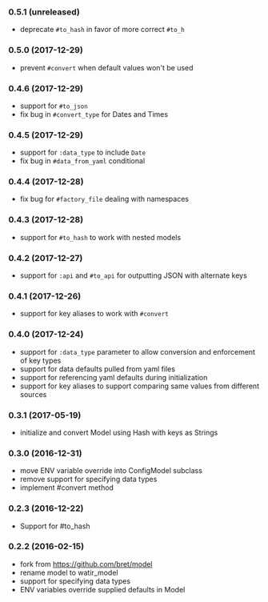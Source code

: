 ### 0.5.1 (unreleased)

* deprecate `#to_hash` in favor of more correct `#to_h`

### 0.5.0 (2017-12-29)

* prevent `#convert` when default values won't be used

### 0.4.6 (2017-12-29)

* support for `#to_json`
* fix bug in `#convert_type` for Dates and Times

### 0.4.5 (2017-12-29)

* support for `:data_type` to include `Date`
* fix bug in `#data_from_yaml` conditional

### 0.4.4 (2017-12-28)

* fix bug for `#factory_file` dealing with namespaces

### 0.4.3 (2017-12-28)

* support for `#to_hash` to work with nested models

### 0.4.2 (2017-12-27)

* support for `:api` and `#to_api` for outputting JSON with alternate keys

### 0.4.1 (2017-12-26)

* support for key aliases to work with `#convert`

### 0.4.0 (2017-12-24)

* support for `:data_type` parameter to allow conversion and enforcement of key types
* support for data defaults pulled from yaml files
* support for referencing yaml defaults during initialization
* support for key aliases to support comparing same values from different sources

### 0.3.1 (2017-05-19)

* initialize and convert Model using Hash with keys as Strings

### 0.3.0 (2016-12-31)

* move ENV variable override into ConfigModel subclass
* remove support for specifying data types
* implement #convert method

### 0.2.3 (2016-12-22)

* Support for #to_hash

### 0.2.2 (2016-02-15)

* fork from https://github.com/bret/model
* rename model to watir_model
* support for specifying data types
* ENV variables override supplied defaults in Model
